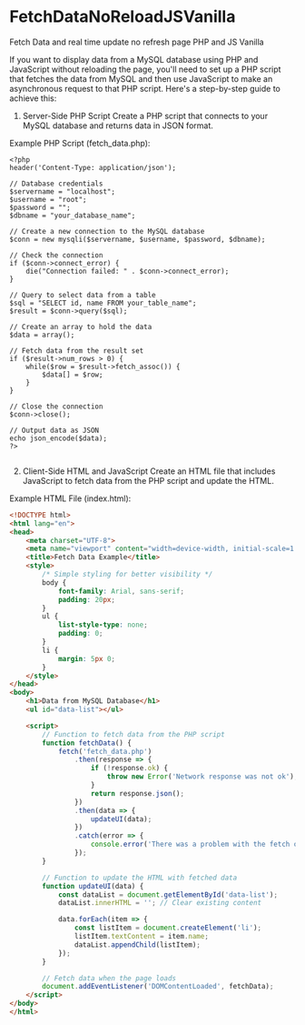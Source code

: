 # FetchDataNoReloadJSVanilla
Fetch Data and real time update no refresh page PHP and JS Vanilla

If you want to display data from a MySQL database using PHP and JavaScript without reloading the page, you'll need to set up a PHP script that fetches the data from MySQL and then use JavaScript to make an asynchronous request to that PHP script. Here's a step-by-step guide to achieve this:

1. Server-Side PHP Script
Create a PHP script that connects to your MySQL database and returns data in JSON format.

Example PHP Script (fetch_data.php):

```
<?php
header('Content-Type: application/json');

// Database credentials
$servername = "localhost";
$username = "root";
$password = "";
$dbname = "your_database_name";

// Create a new connection to the MySQL database
$conn = new mysqli($servername, $username, $password, $dbname);

// Check the connection
if ($conn->connect_error) {
    die("Connection failed: " . $conn->connect_error);
}

// Query to select data from a table
$sql = "SELECT id, name FROM your_table_name";
$result = $conn->query($sql);

// Create an array to hold the data
$data = array();

// Fetch data from the result set
if ($result->num_rows > 0) {
    while($row = $result->fetch_assoc()) {
        $data[] = $row;
    }
}

// Close the connection
$conn->close();

// Output data as JSON
echo json_encode($data);
?>


```

2. Client-Side HTML and JavaScript
Create an HTML file that includes JavaScript to fetch data from the PHP script and update the HTML.

Example HTML File (index.html):

```HTML
<!DOCTYPE html>
<html lang="en">
<head>
    <meta charset="UTF-8">
    <meta name="viewport" content="width=device-width, initial-scale=1.0">
    <title>Fetch Data Example</title>
    <style>
        /* Simple styling for better visibility */
        body {
            font-family: Arial, sans-serif;
            padding: 20px;
        }
        ul {
            list-style-type: none;
            padding: 0;
        }
        li {
            margin: 5px 0;
        }
    </style>
</head>
<body>
    <h1>Data from MySQL Database</h1>
    <ul id="data-list"></ul>

    <script>
        // Function to fetch data from the PHP script
        function fetchData() {
            fetch('fetch_data.php')
                .then(response => {
                    if (!response.ok) {
                        throw new Error('Network response was not ok');
                    }
                    return response.json();
                })
                .then(data => {
                    updateUI(data);
                })
                .catch(error => {
                    console.error('There was a problem with the fetch operation:', error);
                });
        }

        // Function to update the HTML with fetched data
        function updateUI(data) {
            const dataList = document.getElementById('data-list');
            dataList.innerHTML = ''; // Clear existing content

            data.forEach(item => {
                const listItem = document.createElement('li');
                listItem.textContent = item.name;
                dataList.appendChild(listItem);
            });
        }

        // Fetch data when the page loads
        document.addEventListener('DOMContentLoaded', fetchData);
    </script>
</body>
</html>

```
